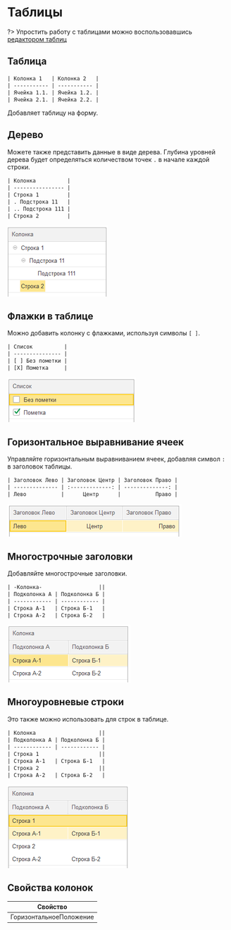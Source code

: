 # Таблицы

?> Упростить работу с таблицами можно воспользовавшись [редактором таблиц](РедакторТаблицы.md)

## Таблица
```text
| Колонка 1   | Колонка 2   |
| ----------- | ----------- |
| Ячейка 1.1. | Ячейка 1.2. |
| Ячейка 2.1. | Ячейка 2.2. |
```
Добавляет таблицу на форму. 

## Дерево
Можете также представить данные в виде дерева. Глубина уровней дерева будет определяться количеством точек `.` в начале каждой строки.

```text
| Колонка          |
| ---------------- |
| Строка 1         |
| . Подстрока 11   |
| .. Подстрока 111 |
| Строка 2         |
```

<kbd> ![Дерево](./_images/table-tree.png)</kbd> 

## Флажки в таблице

Можно добавить колонку с флажками, используя символы `[ ]`. 
```text
| Список          |
| --------------- |
| [ ] Без пометки |
| [X] Пометка     |
```
<kbd> ![Флажки в таблице](./_images/table-check.png)</kbd> 

## Горизонтальное выравнивание ячеек

Управляйте горизонтальным выравниванием ячеек, добавляя символ `:` в заголовок таблицы.
```text
| Заголовок Лево | Заголовок Центр | Заголовок Право |
| -------------- | :-------------: | --------------: |
| Лево           |      Центр      |           Право |
```
<kbd> ![Горизонтальное выравнивание ячеек](./_images/table-align.png)</kbd> 


## Многострочные заголовки
Добавляйте многострочные заголовки.
```text
| -Колонка-                  ||
| Подколонка А | Подколонка Б |
| ------------ | ------------ |
| Строка А-1   | Строка Б-1   |
| Строка А-2   | Строка Б-2   |
```
<kbd> ![Многострочные заголовки](./_images/table-multiline-header.png) </kbd> 

## Многоуровневые строки

Это также можно использовать для строк в таблице.
```text
| Колонка                    ||
| Подколонка А | Подколонка Б |
| ------------ | ------------ |
| Строка 1                   ||
| Строка А-1   | Строка Б-1   |
| Строка 2                   ||
| Строка А-2   | Строка Б-2   |
```
<kbd> ![Многоуровневые строки](./_images/table-multiline.png)</kbd> 

## Свойства колонок

| Свойство                | 
| ----------------------- | 
| ГоризонтальноеПоложение | 
